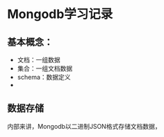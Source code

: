 # Mongodb学习记录

## 基本概念：

- 文档：一组数据
- 集合：一组文档数据
- schema：数据定义
- ​

## 数据存储

内部来讲，Mongodb以二进制JSON格式存储文档数据，



